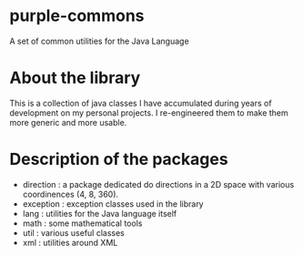# purple-commons
A set of common utilities for the Java Language

# About the library

This is a collection of java classes I have accumulated during years of development on my personal projects.
I re-engineered them to make them more generic and more usable.

# Description of the packages

* direction : a package dedicated do directions in a 2D space with various coordinences (4, 8, 360).
* exception : exception classes used in the library
* lang : utilities for the Java language itself
* math : some mathematical tools
* util : various useful classes
* xml : utilities around XML